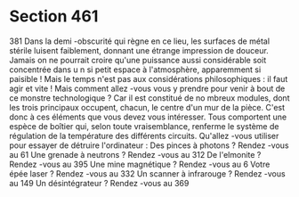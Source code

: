 # Section 461

381
Dans la demi -obscurité qui règne en ce lieu, les surfaces de métal
stérile luisent faiblement, donnant une étrange impression de
douceur. Jamais on ne pourrait croire qu'une puissance aussi
considérable soit concentrée dans u n si petit espace à
l'atmosphère, apparemment si paisible ! Mais le temps n'est pas
aux considérations philosophiques : il faut agir et vite ! Mais
comment allez -vous vous y prendre pour venir à bout de ce
monstre technologique ? Car il est constitué de no mbreux
modules, dont les trois principaux occupent, chacun, le centre
d'un mur de la pièce. C'est donc à ces éléments que vous devez
vous intéresser. Tous comportent une espèce de boîtier qui, selon
toute vraisemblance, renferme le système de régulation de  la
température des différents circuits. Qu'allez -vous utiliser pour
essayer de détruire l'ordinateur :
Des pinces à photons ?      Rendez -vous au 61
Une grenade à neutrons ?      Rendez -vous au 312
De l'elmonite ?        Rendez -vous au 395
Une mine magnétique ?      Rendez -vous au 6
Votre épée laser ?       Rendez -vous au 332
Un scanner à infrarouge ?      Rendez -vous au 149
Un désintégrateur ?       Rendez -vous au 369